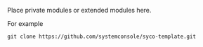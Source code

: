 Place private modules or extended modules here.

For example

    git clone https://github.com/systemconsole/syco-template.git

